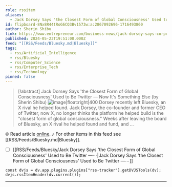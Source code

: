 ```yaml
---
role: rssitem
aliases:
  - Jack Dorsey Says 'the Closest Form of Global Consciousness' Used to Be Twitter — Now It's Something Else
id: flipboard-8Nx8R44tRoG6CQ3Bv1573w:a:2867092696-1716493860
author: Sherin Shibu
link: https://www.entrepreneur.com/business-news/jack-dorsey-says-corporate-ai-has-surpassed-twitter-x/474595
published: 2024-05-23T19:51:00.000Z
feed: "[[RSS/Feeds/Bluesky.md|Bluesky]]"
tags:
  - rss/Artificial_Intelligence
  - rss/Bluesky
  - rss/Computer_Science
  - rss/Enterprise_Tech
  - rss/Technology
pinned: false
---
```


> [!abstract] Jack Dorsey Says 'the Closest Form of Global Consciousness' Used to Be Twitter — Now It's Something Else (by Sherin Shibu)
> ![image|float:right|400](https://ic-cdn.flipboard.com/entrepreneur.com/91d2cd6af4c2b6cc9bf09afc68c36e21a40755ca/_xlarge.jpeg) Dorsey recently left Bluesky, an X rival he helped found. Jack Dorsey, the co-founder and former CEO of Twitter, now X, no longer thinks the platform he helped build is the "closest form of global consciousness." Weeks after leaving the board of Bluesky, an X rival he helped found and fund, and …

🌐 Read article [online](https://www.entrepreneur.com/business-news/jack-dorsey-says-corporate-ai-has-surpassed-twitter-x/474595). ⤴ For other items in this feed see [[RSS/Feeds/Bluesky.md|Bluesky]].

- [ ] [[RSS/Feeds/Bluesky/Jack Dorsey Says 'the Closest Form of Global Consciousness' Used to Be Twitter —⋯|Jack Dorsey Says 'the Closest Form of Global Consciousness' Used to Be Twitter —⋯]]

~~~dataviewjs
const dvjs = dv.app.plugins.plugins["rss-tracker"].getDVJSTools(dv);
dvjs.rssItemHeader(dv.current());
~~~

- - -


